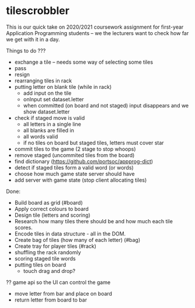 # tilescrobbler

This is our quick take on 2020/2021 coursework assignment for first-year Application Programming students – we the lecturers want to check how far we get with it in a day.

Things to do
  ???
  - exchange a tile – needs some way of selecting some tiles
  - pass
  - resign
  - rearranging tiles in rack
  - putting letter on blank tile (while in rack)
    - add input on the tile
    - onInput set dataset.letter
    - when committed (on board and not staged) input disappears and we show dataset.letter
  - check if staged move is valid
    - all letters in a single line
    - all blanks are filled in
    - all words valid
    - if no tiles on board but staged tiles, letters must cover star
  - commit tiles to the game (2 stage to stop whoops)
  - remove staged (uncommited tiles from the board)
  - find dictionary (https://github.com/portsoc/appprog-dict)
  - detect if staged tiles form a valid word (or words)
  - choose how much game state server should have
  - add server with game state (stop client allocating tiles)

Done:
  - Build board as grid (#board)
  - Apply correct colours to board
  - Design tile (letters and scoring)
  - Research how many tiles there should be and how much each tile scores.
  - Encode tiles in data structure - all in the DOM.
  - Create bag of tiles (how many of each letter) (#bag)
  - Create tray for player tiles (#rack)
  - shuffling the rack randomly
  - scoring staged tile words
  - putting tiles on board
    - touch drag and drop?

?? game api so the UI can control the game
  - move letter from bar and place on board
  - return letter from board to bar
